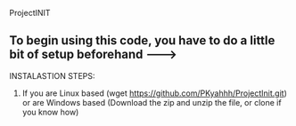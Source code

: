 ProjectINIT

To begin using this code, you have to do a little bit of setup beforehand --->
----------------------------------------------------
INSTALASTION STEPS:
1. If you are Linux based (wget https://github.com/PKyahhh/ProjectInit.git) or are Windows based (Download the zip and unzip the file, or clone if you know how)



